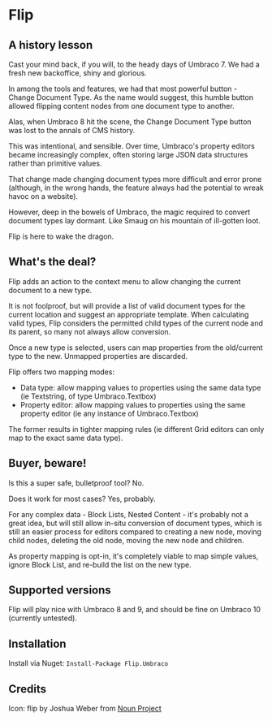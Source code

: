 # Flip

## A history lesson

Cast your mind back, if you will, to the heady days of Umbraco 7. We had a fresh new backoffice, shiny and glorious.

In among the tools and features, we had that most powerful button - Change Document Type. As the name would suggest, this humble button allowed flipping content nodes from one document type to another.

Alas, when Umbraco 8 hit the scene, the Change Document Type button was lost to the annals of CMS history.

This was intentional, and sensible. Over time, Umbraco's property editors became increasingly complex, often storing large JSON data structures rather than primitive values. 

That change made changing document types more difficult and error prone (although, in the wrong hands, the feature always had the potential to wreak havoc on a website).

However, deep in the bowels of Umbraco, the magic required to convert document types lay dormant. Like Smaug on his mountain of ill-gotten loot.

Flip is here to wake the dragon.

## What's the deal?

Flip adds an action to the context menu to allow changing the current document to a new type.

It is not foolproof, but will provide a list of valid document types for the current location and suggest an appropriate template. When calculating valid types, Flip considers the permitted child types of the current node and its parent, so many not always allow conversion.

Once a new type is selected, users can map properties from the old/current type to the new. Unmapped properties are discarded.

Flip offers two mapping modes:

 - Data type: allow mapping values to properties using the same data type (ie Textstring, of type Umbraco.Textbox)
 - Property editor: allow mapping values to properties using the same property editor (ie any instance of Umbraco.Textbox)

The former results in tighter mapping rules (ie different Grid editors can only map to the exact same data type).

## Buyer, beware!

Is this a super safe, bulletproof tool? No. 

Does it work for most cases? Yes, probably.

For any complex data - Block Lists, Nested Content - it's probably not a great idea, but will still allow in-situ conversion of document types, which is still an easier process for editors compared to creating a new node, moving child nodes, deleting the old node, moving the new node and children.

As property mapping is opt-in, it's completely viable to map simple values, ignore Block List, and re-build the list on the new type.

## Supported versions

Flip will play nice with Umbraco 8 and 9, and should be fine on Umbraco 10 (currently untested).

## Installation

Install via Nuget: `Install-Package Flip.Umbraco`

## Credits

Icon: flip by Joshua Weber from <a href="https://thenounproject.com/browse/icons/term/flip/" target="_blank" title="flip Icons">Noun Project</a>